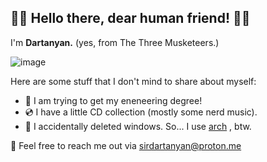 ## 💂‍♀️ Hello there, dear human friend! 💂‍♀️

I'm <b>Dartanyan.</b> 
(yes, from The Three Musketeers.)

![image](https://github.com/user-attachments/assets/4e0d2af3-2762-4f0d-ad09-67ab200f642d)

<div>
  
Here are some stuff that I don't mind to share about myself:

- 🔩 I am trying to get my eneneering degree! 
- 💿 I have a little CD collection (mostly some nerd music).
- 🐧 I accidentally deleted windows. So... I use <a href="https://wiki.archlinux.org/title/Arch_is_the_best">arch</a> , btw.


📧 Feel free to reach me out via sirdartanyan@proton.me
